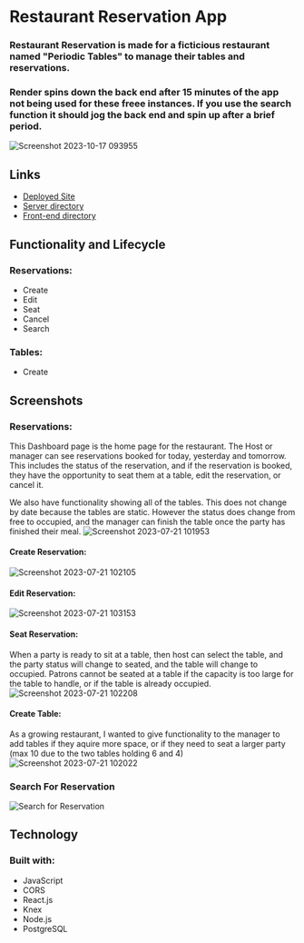 
# **Restaurant Reservation App**
### Restaurant Reservation is made for a ficticious restaurant named "Periodic Tables" to manage their tables and reservations.
### Render spins down the back end after 15 minutes of the app not being used for these freee instances.  If you use the search function it should jog the back end and spin up after a brief period.
![Screenshot 2023-10-17 093955](https://github.com/jduffey1990/restaurant-reservation/assets/122471477/bd80f67b-34d1-49a6-8ea8-8a6b3e300557)


## **Links**
- [Deployed Site](https://restaurant-reservation-front-ix6h.onrender.com)
- [Server directory](https://github.com/jduffey1990/restaurant-reservation/tree/main/back-end)
- [Front-end directory](https://github.com/jduffey1990/restaurant-reservation/tree/main/front-end)

## **Functionality and Lifecycle**
### Reservations:
- Create
- Edit
- Seat
- Cancel
- Search
### Tables:
- Create


## **Screenshots**
### **Reservations:**
This Dashboard page is the home page for the restaurant.  The Host or manager can see reservations booked for today, yesterday and tomorrow.  This includes the status of the reservation, and if the reservation is booked, they have the opportunity to seat them at a table, edit the reservation, or cancel it.

We also have functionality showing all of the tables.  This does not change by date because the tables are static.  However the status does change from free to occupied, and the manager can finish the table once the party has finished their meal.
![Screenshot 2023-07-21 101953](https://github.com/jduffey1990/restaurant-reservation/assets/122471477/ad3290a3-2807-47cb-bed6-6c44a39a1c20)


#### **Create Reservation:**
![Screenshot 2023-07-21 102105](https://github.com/jduffey1990/restaurant-reservation/assets/122471477/00e76da4-2aa9-477d-85cc-d78587e6f952)


#### **Edit Reservation:**
![Screenshot 2023-07-21 103153](https://github.com/jduffey1990/restaurant-reservation/assets/122471477/aeb7b2c4-5266-43a3-9c65-a53ba3184924)



#### **Seat Reservation:**
When a party is ready to sit at a table, then host can select the table, and the party status will change to seated, and the table will change to occupied.  Patrons cannot be seated at a table if the capacity is too large for the table to handle, or if the table is already occupied.
![Screenshot 2023-07-21 102208](https://github.com/jduffey1990/restaurant-reservation/assets/122471477/17ddf092-a55f-4069-9bd5-9f7129ea2c7a)


#### **Create Table:**
As a growing restaurant, I wanted to give functionality to the manager to add tables if they aquire more space, or if they need to seat a larger party (max 10 due to the two tables holding 6 and 4)
![Screenshot 2023-07-21 102022](https://github.com/jduffey1990/restaurant-reservation/assets/122471477/0ac0694f-07ae-4bb4-8ea0-20c71da319cf)

### **Search For Reservation**
![Search for Reservation](https://github.com/jduffey1990/restaurant-reservation/assets/122471477/c010db5c-215a-48ce-9542-5c367be37926)

## **Technology**
### **Built with:**
- JavaScript
- CORS
- React.js
- Knex
- Node.js
- PostgreSQL
